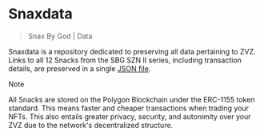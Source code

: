 # Snaxdata
> Snax By God | Data

Snaxdata is a repository dedicated to preserving all data pertaining to ZVZ.  Links to all 12 Snacks from the SBG SZN II series, including transaction details, are preserved in a single [JSON file](db.json).

> [!NOTE]
> All Snacks are stored on the Polygon Blockchain under the ERC-1155 token standard. This means faster and cheaper transactions when trading your NFTs. This also entails greater privacy, security, and autonimity over your ZVZ due to the network's decentralized structure.
